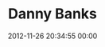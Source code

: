 ---
title: "Danny Banks"
date: 2012-11-26 20:34:55 00:00
permalink: /dbanksdesign
twitter: "dbanksDesign"
likes: [1375]
id: 1624
gravatar: "http://www.gravatar.com/avatar/36625b96213adb3306fe0edab280f1b2"
---